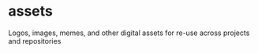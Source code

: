 # assets
Logos, images, memes, and other digital assets for re-use across projects and repositories
